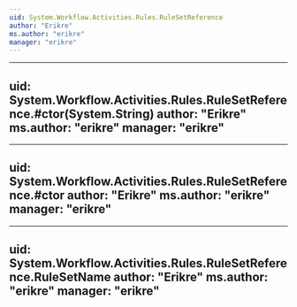 ```yaml
---
uid: System.Workflow.Activities.Rules.RuleSetReference
author: "Erikre"
ms.author: "erikre"
manager: "erikre"
---
```


---
uid: System.Workflow.Activities.Rules.RuleSetReference.#ctor(System.String)
author: "Erikre"
ms.author: "erikre"
manager: "erikre"
---

---
uid: System.Workflow.Activities.Rules.RuleSetReference.#ctor
author: "Erikre"
ms.author: "erikre"
manager: "erikre"
---

---
uid: System.Workflow.Activities.Rules.RuleSetReference.RuleSetName
author: "Erikre"
ms.author: "erikre"
manager: "erikre"
---

